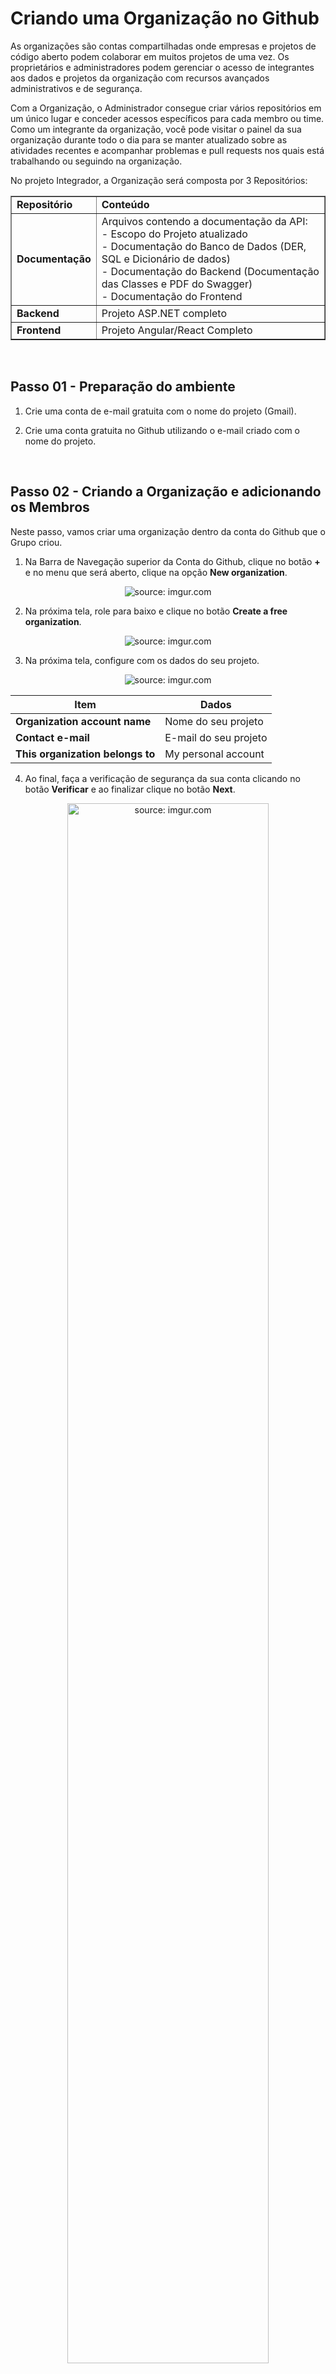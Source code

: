 <h1>Criando uma Organização no Github</h1>

As organizações são contas compartilhadas onde empresas e projetos de  código aberto podem colaborar em muitos projetos de uma vez. Os  proprietários e administradores podem gerenciar o acesso de integrantes  aos dados e projetos da organização com recursos avançados  administrativos e de segurança.

Com a Organização, o Administrador consegue criar vários repositórios em um único lugar e conceder acessos específicos para cada membro ou time. Como um integrante da organização, você pode visitar o painel da sua  organização durante todo o dia para se manter atualizado sobre as atividades recentes e acompanhar problemas e pull requests nos quais está trabalhando ou seguindo na organização.

No projeto Integrador, a Organização será composta por 3 Repositórios:

<table border="1" width="100%">
	<tr>
		<td><b>Repositório</b></td>
		<td><b>Conteúdo</b></td>
	</tr>
	<tr>
		<td><b>Documentação</b></td>
		<td>Arquivos contendo a documentação da API: <br />
		- Escopo do Projeto atualizado<br />
        - Documentação do Banco de Dados (DER, SQL e Dicionário de dados)<br />
		- Documentação do Backend (Documentação das Classes e PDF do Swagger)<br />
		- Documentação do Frontend
		</td>
	</tr>
	<tr>
		<td><b>Backend</b></td>
		<td>Projeto ASP.NET completo</td>
	</tr>
	<tr>
		<td><b>Frontend</b></td>
		<td>Projeto Angular/React Completo</td>
	</tr>
</table>
<br />

<h2>Passo 01 - Preparação do ambiente</h2>

1. Crie uma conta de e-mail gratuita com o nome do projeto (Gmail).

2. Crie uma conta gratuita no Github utilizando o e-mail criado com o nome do projeto.

<br />

<h2>Passo 02 - Criando a Organização e adicionando os Membros</h2>

Neste passo, vamos criar uma organização dentro da conta do Github que o Grupo criou.

1. Na Barra de Navegação superior da Conta do Github, clique no botão **+** e no menu que será aberto, clique na opção **New organization**.

<div align="center"><img src="https://i.imgur.com/4RGWin1.png" title="source: imgur.com" /></div>

2. Na próxima tela, role para baixo e clique no botão **Create a free organization**.

<div align="center"><img src="https://i.imgur.com/EboZUR7.png?1" title="source: imgur.com" /></div>

3. Na próxima tela, configure com os dados do seu projeto.

<div align="center"><img src="https://i.imgur.com/OFViqzW.png" title="source: imgur.com" /></div>

| Item                             | Dados                 |
| -------------------------------- | --------------------- |
| **Organization account name**    | Nome do seu projeto   |
| **Contact e-mail**               | E-mail do seu projeto |
| **This organization belongs to** | My personal account   |

4. Ao final, faça a verificação de segurança da sua conta clicando no botão **Verificar** e ao finalizar clique no botão **Next**.

<div align="center"><img src="https://i.imgur.com/79qmXci.png" title="source: imgur.com" width="80%"/></div>

5. Na próxima tela, adicione todos os membros do seu grupo na Organização, através da conta do Github de cada integrante. Ao final clique no botão **Complete setup**.

<div align="center"><img src="https://i.imgur.com/SfVMaOu.png" title="source: imgur.com"  width="85%"/></div>

6. Na próxima tela, preencha conforme a figura abaixo e clique no botão **Submit** para concluir.

<div align="center"><img src="https://i.imgur.com/JhUp8eY.png" title="source: imgur.com"  width="80%"/></div>
<div align="center"><img src="https://i.imgur.com/IVEECtm.png?1" title="source: imgur.com"  width="80%"/></div>
<div align="center"><img src="https://i.imgur.com/rrCNzt4.png" title="source: imgur.com"  width="80%"/></div>

7. Os integrantes do grupo irão receber um **e-mail com o convite** para fazer parte da Organização, semelhante a figura abaixo:

<div align="center"><img src="https://i.imgur.com/qODk771.png" title="source: imgur.com" /></div>

8. Clique no botão **Join** para aceitar o convite. 

9. Após clicar no botão **Join**, o Github solicitará a senha do Github pessoal para confirmar a aceitação do convite.

<br />

<h2>Passo 03 - Criando Repositórios na Organização</h2>

Neste passo vamos criar os nossos Repositórios Remotos.

1. Na tela inicial da Organização, clique no botão **Create a new repository**.

<div align="center"><img src="https://i.imgur.com/aKLoCPx.png?1" title="source: imgur.com" width="80%"/></div>

2. Na próxima tela, crie um **Repositório Público**, chamado **backend** e adicione o arquivo **Readme.MD**. Em seguida clique no botão **Create Repository**.
<div align="center"><img src="https://i.imgur.com/G3WbsEb.png" title="source: imgur.com" width="75%"/></div>

3. Repositório Criado

<div align="center"><img src="https://i.imgur.com/gWiw2SA.png" title="source: imgur.com" /></div>

4. Crie os demais Repositórios clicando no botão **New**.

<div align="center"><img src="https://i.imgur.com/FB2N0kL.png" title="source: imgur.com" /></div>

<br />

<h2>Passo 04 - Criando um Time de Desenvolvimento</h2>

Time de Desenvolvimento ou Teams,  são grupos de membros da organização que refletem a estrutura de sua empresa ou grupo de um Projeto, com permissões e menções de acesso em cascata aos repositórios da Organização.

Os proprietários da organização e os mantenedores da equipe podem conceder às equipes acesso de administração, leitura ou gravação aos repositórios da organização. Os membros da organização podem enviar uma notificação para uma equipe inteira mencionando o nome da equipe. Os membros da organização também podem enviar uma notificação para uma equipe inteira solicitando uma revisão dessa equipe. Os membros da organização podem solicitar revisões de equipes específicas com acesso de leitura ao repositório onde a solicitação pull é aberta.

Neste passo vamos criar um time de desenvolvimento.

1. Na página inicial da Organização, clique na opção **Teams** (Indicado na imagem em azul). Em seguida clique no botão **New team** (Indicado em vermelho na imagem).

<div align="center"><img src="https://i.imgur.com/8sIToqA.png?1g" title="source: imgur.com" width="80%"/></div>

2. Configure conforme a imagem abaixo e clique no botão **Create team**. Se o Grupo desejar, pode alterar o nome do Time.

<div align="center"><img src="https://i.imgur.com/hUTmynm.png" title="source: imgur.com" width="80%"/></div>

3. Na página inicial do Time, em **Members**, clique no **botão +** para adicionar os integrantes do Grupo no Time.

<div align="center"><img src="https://i.imgur.com/WrEbd4c.png?1" title="source: imgur.com" width="50%"/></div>

4. Clique no botão **Add a member** para adicionar um novo membro no time.

<div align="center"><img src="https://i.imgur.com/tmd8EVq.png?1" title="source: imgur.com" width="80%"/></div>

5. Na próxima tela, localize os integrantes do grupo e clique no botão **Invite**.

<div align="center"><img src="https://i.imgur.com/4YQJSk4.png" title="source: imgur.com" width="75%"/></div>

6. Como os integrantes do grupo já fazem parte da Organização, todos receberão uma mensagem via e-mail informando que foram adicionados no time.

<br />

<h2>Passo 05 - Adicionando o Time no Repositório</h2>

Neste passo, vamos adicionar o time nos Repositórios do Projeto.

1. Na tela inicial do Repositório (no exemplo abaixo, backend), clique no link **Settings**.

<div align="center"><img src="https://i.imgur.com/3nw0vEO.png" title="source: imgur.com" /></div>

2. Na próxima tela, no menu lateral do lado esquerdo da tela, clique na opção **Collaborators & teams**.

<div align="center"><img src="https://i.imgur.com/ovPFtJI.png" title="source: imgur.com" /></div>

3. Ainda nesta tela, clique no botão **Add teams**.

<div align="center"><img src="https://i.imgur.com/JEPc6NG.png?1" title="source: imgur.com" /></div>

4. Na próxima tela, selecione o **Time** (indicado em azul na imagem abaixo) na opção **Choose role**, vamos deixar com **Administrador** (indicado em vermelho na imagem abaixo). Desta forma, todos os Integrantes do Grupo terão acesso total ao Repositório.

<div align="center"><img src="https://i.imgur.com/xsfk8YD.png" title="source: imgur.com" width="55%"/></div>

5. Clique no botão **Add** (botão verde), para concluir.
6. Repita estes passos nos demais repositórios do projeto.

| <img src="https://i.imgur.com/hOgWvSc.png" title="source: imgur.com" width="150px"/> | <div align="left"> **ATENÇÃO:** Como todos os Integrantes do Grupo terão acesso de Administrador do Repositório, tenham cuidado para manter o repositório organizado e sem erros.</div> |
| ------------------------------------------------------------ | ------------------------------------------------------------ |

<br />

<h2>Passo 06 - Personalizando a Organização</h2>

1. Clique sobre logo da Organização

<div align="center"><img src="https://i.imgur.com/vLswEzr.png" title="source: imgur.com" /></div>

2. Na janela General, para alterar ou inserir o logo do projeto, clique no botão **Upload new picture**, na sessão **Profile picture** e selecione o novo logo.

<div align="center"><img src="https://i.imgur.com/kHLvs9U.png" title="source: imgur.com" /></div>

3. Ainda nesta janela, personalize as informações da Organização como mostra a figura abaixo, ajustando os dados para o seu projeto.

<div align="center"><img src="https://i.imgur.com/9Zq1yHc.png" title="source: imgur.com" width="75%"/></div>

| <img src="https://i.imgur.com/hOgWvSc.png" title="source: imgur.com" width="100px"/> | <div align="left"> **ATENÇÃO:** O item **URL**, **deverá ser preenchido apenas no final do Bloco 03**, quando o Frontend estiver concluído e na nuvem.</div> |
| ------------------------------------------------------------ | ------------------------------------------------------------ |

4. Clique no botão **Update Profile** para concluir. O resultado você confere na imagem abaixo:

<div align="center"><img src="https://i.imgur.com/AvUlZ51.png" title="source: imgur.com" /></div>

<br /><br />
	
